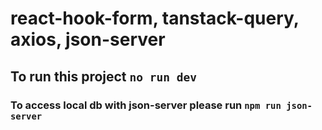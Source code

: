 # react-hook-form, tanstack-query, axios, json-server

## To run this project `no run dev`

### To access local db with json-server please run `npm run json-server`
